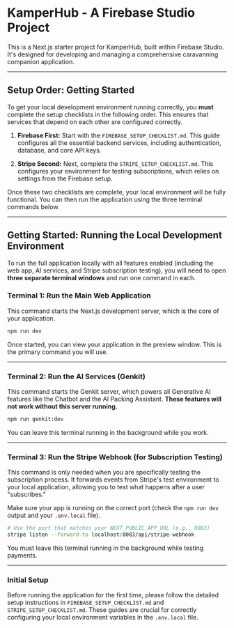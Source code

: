 

# KamperHub - A Firebase Studio Project

This is a Next.js starter project for KamperHub, built within Firebase Studio. It's designed for developing and managing a comprehensive caravanning companion application.

---

## **Setup Order: Getting Started**

To get your local development environment running correctly, you **must** complete the setup checklists in the following order. This ensures that services that depend on each other are configured correctly.

1.  **Firebase First:** Start with the `FIREBASE_SETUP_CHECKLIST.md`. This guide configures all the essential backend services, including authentication, database, and core API keys.

2.  **Stripe Second:** Next, complete the `STRIPE_SETUP_CHECKLIST.md`. This configures your environment for testing subscriptions, which relies on settings from the Firebase setup.

Once these two checklists are complete, your local environment will be fully functional. You can then run the application using the three terminal commands below.

---

## Getting Started: Running the Local Development Environment

To run the full application locally with all features enabled (including the web app, AI services, and Stripe subscription testing), you will need to open **three separate terminal windows** and run one command in each.

### **Terminal 1: Run the Main Web Application**

This command starts the Next.js development server, which is the core of your application.

```bash
npm run dev
```
Once started, you can view your application in the preview window. This is the primary command you will use.

---

### **Terminal 2: Run the AI Services (Genkit)**

This command starts the Genkit server, which powers all Generative AI features like the Chatbot and the AI Packing Assistant. **These features will not work without this server running.**

```bash
npm run genkit:dev
```
You can leave this terminal running in the background while you work.

---

### **Terminal 3: Run the Stripe Webhook (for Subscription Testing)**

This command is only needed when you are specifically testing the subscription process. It forwards events from Stripe's test environment to your local application, allowing you to test what happens after a user "subscribes."

Make sure your app is running on the correct port (check the `npm run dev` output and your `.env.local` file).

```bash
# Use the port that matches your NEXT_PUBLIC_APP_URL (e.g., 8083)
stripe listen --forward-to localhost:8083/api/stripe-webhook
```
You must leave this terminal running in the background while testing payments.

---

### **Initial Setup**

Before running the application for the first time, please follow the detailed setup instructions in `FIREBASE_SETUP_CHECKLIST.md` and `STRIPE_SETUP_CHECKLIST.md`. These guides are crucial for correctly configuring your local environment variables in the `.env.local` file.
